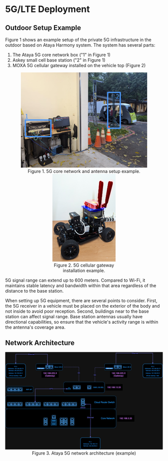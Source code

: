 # 5G/LTE Deployment

## Outdoor Setup Example


Figure 1 shows an example setup of the private 5G infrastructure in the outdoor based on Ataya Harmony system. The system has several parts:

1. The Ataya 5G core network box ("1" in Figure 1)
2. Askey small cell base station ("2" in Figure 1)
3. MOXA 5G cellular gateway installed on the vehicle top (Figure 2)

<figure style="width: 80%; text-align: center; margin: auto;">
	<img src="./figures/5G_setup_example.webp" alt="5G core network and antenna setup example">
	<figcaption>Figure 1. 5G core network and antenna setup example.</figcaption>
</figure>

<figure style="width: 40%; text-align: center; margin: auto;">
	<img src="./figures/vehicle_top_mount.jpg" alt="5G cellular gateway installation">
	<figcaption>Figure 2. 5G cellular gateway installation example.</figcaption>
</figure>

5G signal range can extend up to 600 meters. Compared to Wi-Fi, it maintains stable latency and bandwidth within that area regardless of the distance to the base station.

When setting up 5G equipment, there are several points to consider. First, the 5G receiver in a vehicle must be placed on the exterior of the body and not inside to avoid poor reception. Second, buildings near to the base station can affect signal range. Base station antennas usually have directional capabilities, so ensure that the vehicle's activity range is within the antenna's coverage area.

## Network Architecture

<figure style="width: 100%; text-align: center; margin: auto;">
	<img src="./figures/5G_network_architecture.png" alt="5G network architecture">
	<figcaption>Figure 3. Ataya 5G network architecture (example)</figcaption>
</figure>
